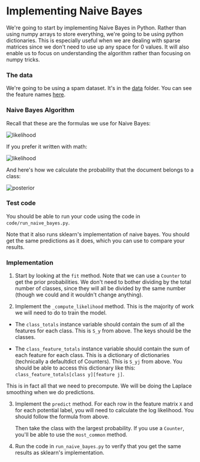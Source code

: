 # Implementing Naive Bayes

We're going to start by implementing Naive Bayes in Python. Rather than using numpy arrays to store everything, we're going to be using python dictionaries. This is especially useful when we are dealing with sparse matrices since we don't need to use up any space for 0 values. It will also enable us to focus on understanding the algorithm rather than focusing on numpy tricks.

### The data

We're going to be using a spam dataset. It's in the [data](data) folder. You can see the feature names [here](https://archive.ics.uci.edu/ml/machine-learning-databases/spambase/spambase.names).

### Naive Bayes Algorithm

Recall that these are the formulas we use for Naive Bayes:

![likelihood](images/likelihood.png)

If you prefer it written with math:

![likelihood](images/likelihood2.png)

And here's how we calculate the probability that the document belongs to a class:

![posterior](images/posterior.png)

### Test code

You should be able to run your code using the code in `code/run_naive_bayes.py`.

Note that it also runs sklearn's implementation of naive bayes. You should get the same predictions as it does, which you can use to compare your results.

### Implementation

1. Start by looking at the `fit` method. Note that we can use a `Counter` to get the prior probabilities. We don't need to bother dividing by the total number of classes, since they will all be divided by the same number (though we could and it wouldn't change anything).

2. Implement the `_compute_likelihood` method. This is the majority of work we will need to do to train the model.

  * The `class_totals` instance variable should contain the sum of all the features for each class. This is `S_y` from above. The keys should be the classes.

  * The `class_feature_totals` instance variable should contain the sum of each feature for each class. This is a dictionary of dictionaries (technically a defaultdict of Counters). This is `S_yj` from above. You should be able to access this dictionary like this: `class_feature_totals[class y][feature j]`.

  This is in fact all that we need to precompute. We will be doing the Laplace smoothing when we do predictions.

3. Implement the `predict` method. For each row in the feature matrix `X` and for each potential label, you will need to calculate the log likelihood. You should follow the formula from above.

    Then take the class with the largest probability. If you use a `Counter`, you'll be able to use the `most_common` method.

4. Run the code in `run_naive_bayes.py` to verify that you get the same results as sklearn's implementation.